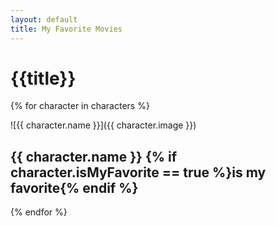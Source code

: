 ```yaml
---
layout: default
title: My Favorite Movies
---
```


# {{title}}

<div class="items">

{% for character in characters %}

<div class="item">

![{{ character.name }}]({{ character.image }})

## {{ character.name }} {% if character.isMyFavorite == true %}is my favorite{% endif %}

</div>

{% endfor %}

</div>
